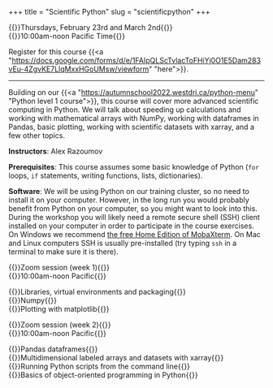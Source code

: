 +++
title = "Scientific Python"
slug = "scientificpython"
+++

{{<cor>}}Thursdays, February 23rd and March 2nd{{</cor>}}\
{{<cgr>}}10:00am-noon Pacific Time{{</cgr>}}

<!-- Course materials will be added here shortly before the start of the course. -->

Register for this course
{{<a "https://docs.google.com/forms/d/e/1FAIpQLScTvlacToFHiYj0O1E5Dam283vEu-4ZgvKE7LlqMxxHGoUMsw/viewform" "here">}}.

---

Building on our {{<a "https://autumnschool2022.westdri.ca/python-menu" "Python level 1 course">}}, this course
will cover more advanced scientific computing in Python. We will talk about speeding up calculations and
working with mathematical arrays with NumPy, working with dataframes in Pandas, basic plotting, working with
scientific datasets with xarray, and a few other topics.

**Instructors**: Alex Razoumov

**Prerequisites**: This course assumes some basic knowledge of Python (`for` loops, `if` statements, writing
functions, lists, dictionaries).

**Software**: We will be using Python on our training cluster, so no need to install it on your computer. However, in
  the long run you would probably benefit from Python on your computer, so you might want to look into this. During the
  workshop you will likely need a remote secure shell (SSH) client installed on your computer in order to participate in
  the course exercises. On Windows we recommend
  [the free Home Edition of MobaXterm](https://mobaxterm.mobatek.net/download.html). On Mac and Linux computers SSH is
  usually pre-installed (try typing `ssh` in a terminal to make sure it is there).





{{<cor>}}Zoom session (week 1){{</cor>}} \
{{<cgr>}}10:00am-noon Pacific{{</cgr>}}

{{<nolinktitle>}}Libraries, virtual environments and packaging{{</nolinktitle>}} \
{{<nolinktitle>}}Numpy{{</nolinktitle>}} \
{{<nolinktitle>}}Plotting with matplotlib{{</nolinktitle>}}

<!-- {{<linktitle url="../python202302/python-10-libraries" text="Libraries, virtual environments and packaging">}} \ -->
<!-- {{<linktitle url="../python202302/python-11-numpy" text="Numpy">}} \ -->
<!-- {{<linktitle url="../python202302/python-12-matplotlib" text="Plotting with matplotlib">}} -->

{{<cor>}}Zoom session (week 2){{</cor>}} \
{{<cgr>}}10:00am-noon Pacific{{</cgr>}}

{{<nolinktitle>}}Pandas dataframes{{</nolinktitle>}} \
{{<nolinktitle>}}Multidimensional labeled arrays and datasets with xarray{{</nolinktitle>}} \
{{<nolinktitle>}}Running Python scripts from the command line{{</nolinktitle>}} \
{{<nolinktitle>}}Basics of object-oriented programming in Python{{</nolinktitle>}}

<!-- {{<linktitle url="../python202302/python-13-pandas" text="Pandas dataframes">}} \ -->
<!-- {{<linktitle url="../python202302/python-14-xarray" text="Multidimensional labeled arrays and datasets with xarray">}} \ -->
<!-- {{<linktitle url="../python202302/python-16-scripts" text="Running Python scripts from the command line">}} (additional material) \ -->
<!-- {{<linktitle url="../python202302/python-17-objects" text="Basics of object-oriented programming in Python">}} (additional material) -->




<!-- <\!-- {{<nolinktitle>}}Plotting with cartopy (additional material){{</nolinktitle>}} \ -\-> -->
<!-- <\!-- {{<linktitle url="../python202302/python-15-cartopy" text="Plotting with cartopy">}} (additional material) \ -\-> -->
